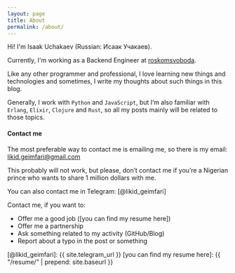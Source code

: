 ```yaml
---
layout: page
title: About
permalink: /about/
---
```


Hi! I'm Isaak Uchakaev (Russian: Исаак Учакаев).

Currently, I'm working as a Backend Engineer at [roskomsvoboda].

Like any other programmer and professional, I love learning new things
and technologies and sometimes, I write my thoughts about such things in
this blog.

Generally, I work with `Python` and `JavaScript`, but I’m also familiar with `Erlang`, 
`Elixir`, `Clojure` and `Rust`, so all my posts mainly will be related to those topics.

#### Contact me

The most preferable way to contact me is emailing me, so there is my
email: <a href="mailto:likid.geimfari@gmail.com">likid.geimfari@gmail.com</a>

This probably will not work, but please, don’t contact me if you’re a
Nigerian prince who wants to share 1 million dollars with me.

You can also contact me in Telegram: [@likid_geimfari]

Contact me, if you want to:

* Offer me a good job ([you can find my resume here])
* Offer me a partnership
* Ask something related to my activity (GitHub/Blog)
* Report about a typo in the post or something

[roskomsvoboda]: https://github.com/roskomsvoboda
[@likid_geimfari]: {{ site.telegram_url }}
[you can find my resume here]: {{ "/resume/" | prepend: site.baseurl }}
